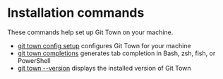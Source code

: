 # Installation commands

These commands help set up Git Town on your machine.

- [git town config setup](commands/config-setup.md) configures Git Town for your
  machine
- [git town completions](commands/completions.md) generates tab completion in
  Bash, zsh, fish, or PowerShell
- [git town --version](commands/version.md) displays the installed version of
  Git Town

